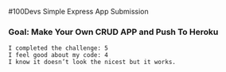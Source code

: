 #100Devs Simple Express App Submission

### Goal: Make Your Own CRUD APP and Push To Heroku


```
I completed the challenge: 5
I feel good about my code: 4
I know it doesn’t look the nicest but it works.
```
